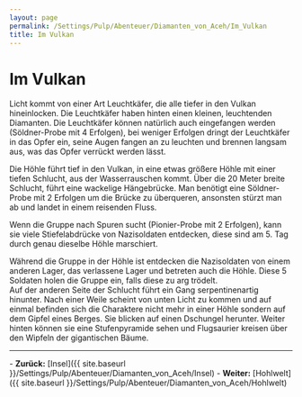 ```yaml
---
layout: page
permalink: /Settings/Pulp/Abenteuer/Diamanten_von_Aceh/Im_Vulkan
title: Im Vulkan
---
```


# Im Vulkan

Licht kommt von einer Art Leuchtkäfer, die alle tiefer in den Vulkan hineinlocken. Die Leuchtkäfer haben hinten einen kleinen, leuchtenden Diamanten. Die Leuchtkäfer können natürlich auch eingefangen werden (Söldner-Probe mit 4 Erfolgen), bei weniger Erfolgen dringt der Leuchtkäfer in das Opfer ein, seine Augen fangen an zu leuchten und brennen langsam aus, was das Opfer verrückt werden lässt.

Die Höhle führt tief in den Vulkan, in eine etwas größere Höhle mit einer tiefen Schlucht, aus der Wasserrauschen kommt. Über die 20 Meter breite Schlucht, führt eine wackelige Hängebrücke. Man benötigt eine Söldner-Probe mit 2 Erfolgen um die Brücke zu überqueren, ansonsten stürzt man ab und landet in einem reisenden Fluss.

Wenn die Gruppe nach Spuren sucht (Pionier-Probe mit 2 Erfolgen), kann sie viele Stiefelabdrücke von Nazisoldaten entdecken, diese sind am 5. Tag durch genau dieselbe Höhle marschiert.

<div class="hinweis">
Während die Gruppe in der Höhle ist entdecken die Nazisoldaten von einem anderen Lager, das verlassene Lager und betreten auch die Höhle. Diese 5 Soldaten holen die Gruppe ein, falls diese zu arg trödelt.

</div>
Auf der anderen Seite der Schlucht führt ein Gang serpentinenartig hinunter. Nach einer Weile scheint von unten Licht zu kommen und auf einmal befinden sich die Charaktere nicht mehr in einer Höhle sondern auf dem Gipfel eines Berges. Sie blicken auf einen Dschungel herunter. Weiter hinten können sie eine Stufenpyramide sehen und Flugsaurier kreisen über den Wipfeln der gigantischen Bäume.


<hr/>
- <strong>Zurück:</strong> [Insel]({{ site.baseurl }}/Settings/Pulp/Abenteuer/Diamanten_von_Aceh/Insel)
- <strong>Weiter:</strong> [Hohlwelt]({{ site.baseurl }}/Settings/Pulp/Abenteuer/Diamanten_von_Aceh/Hohlwelt)

